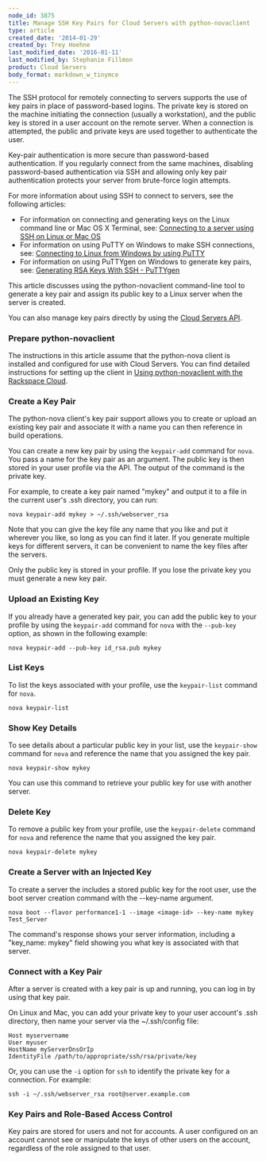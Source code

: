 ```yaml
---
node_id: 3875
title: Manage SSH Key Pairs for Cloud Servers with python-novaclient
type: article
created_date: '2014-01-29'
created_by: Trey Hoehne
last_modified_date: '2016-01-11'
last_modified_by: Stephanie Fillmon
product: Cloud Servers
body_format: markdown_w_tinymce
---
```


The SSH protocol for remotely connecting to servers supports the use of key pairs in place of password-based logins.  The private key is stored on the machine initiating the connection (usually a workstation), and the public key is stored in a user account on the remote server.  When a connection is attempted, the public and private keys are used together to authenticate the user.

Key-pair authentication is more secure than password-based authentication.  If you regularly connect from the same machines, disabling password-based authentication via SSH and allowing only key pair authentication protects your server from brute-force login attempts.

For more information about using SSH to connect to servers, see the following articles:

 - For information on connecting and generating keys on the Linux command line or Mac OS X Terminal, see: [Connecting to a server using SSH on Linux or Mac OS](/how-to/connecting-to-a-server-using-ssh-on-linux-or-mac-os)
 - For information on using PuTTY on Windows to make SSH connections, see: [Connecting to Linux from Windows by using PuTTY](/how-to/connecting-to-linux-from-windows-by-using-putty)
 - For information on using PuTTYgen on Windows to generate key pairs, see: [Generating RSA Keys With SSH - PuTTYgen](/how-to/generating-rsa-keys-with-ssh-puttygen)

This article discusses using the python-novaclient command-line tool to generate a key pair and assign its public key to a Linux server when the server is created.

You can also manage key pairs directly by using the [Cloud Servers API](http://docs.rackspace.com/servers/api/v2/cs-devguide/content/ServersKeyPairs-d1e2545.html).

### Prepare python-novaclient

The instructions in this article assume that the python-nova client is installed and configured for use with Cloud Servers.  You can find detailed instructions for setting up the client in [Using python-novaclient with the Rackspace Cloud](/how-to/using-python-novaclient-with-the-rackspace-cloud).

### Create a Key Pair

The python-nova client's key pair support allows you to create or upload an existing key pair and associate it with a name you can then reference in build operations.

You can create a new key pair by using the `keypair-add` command for `nova`.  You pass a name for the key pair as an argument.  The public key is then stored in your user profile via the API.  The output of the command is the private key.

For example, to create a key pair named "mykey" and output it to a file in the current user's .ssh directory, you can run:

    nova keypair-add mykey > ~/.ssh/webserver_rsa

Note that you can give the key file any name that you like and put it wherever you like, so long as you can find it later.  If you generate multiple keys for different servers, it can be convenient to name the key files after the servers.

Only the public key is stored in your profile.  If you lose the private key you must generate a new key pair.

### Upload an Existing Key

If you already have a generated key pair, you can add the public key to your profile by using the `keypair-add` command for `nova` with the `--pub-key` option, as shown in the following example:

    nova keypair-add --pub-key id_rsa.pub mykey

### List Keys

To list the keys associated with your profile, use the `keypair-list` command for `nova`.

    nova keypair-list

### Show Key Details

To see details about a particular public key in your list, use the `keypair-show` command for `nova`  and reference the name that you assigned the key pair.

    nova keypair-show mykey

You can use this command to retrieve your public key for use with another server.

### Delete Key

To remove a public key from your profile, use the `keypair-delete` command for `nova` and reference the name that you assigned the key pair.

    nova keypair-delete mykey

### Create a Server with an Injected Key

To create a server the includes a stored public key for the root user, use the boot server creation command with the --key-name argument.

    nova boot --flavor performance1-1 --image <image-id> --key-name mykey Test_Server

The command's response shows your server information, including a
"key_name: mykey" field showing you what key is associated with that
server.

### Connect with a Key Pair

After a server is created with a key pair is up and running, you can log in by using that key pair.

On Linux and Mac, you can add your private key to your user account's .ssh directory, then name your server via the ~/.ssh/config file:

    Host myservername
    User myuser
    HostName myServerDnsOrIp
    IdentityFile /path/to/appropriate/ssh/rsa/private/key

Or, you can use the `-i` option for `ssh` to identify the private key for a connection.  For example:

    ssh -i ~/.ssh/webserver_rsa root@server.example.com

### Key Pairs and Role-Based Access Control

Key pairs are stored for users and not for accounts. A user configured on an account cannot see or manipulate the keys of other users on the account, regardless of the role assigned to that user.
